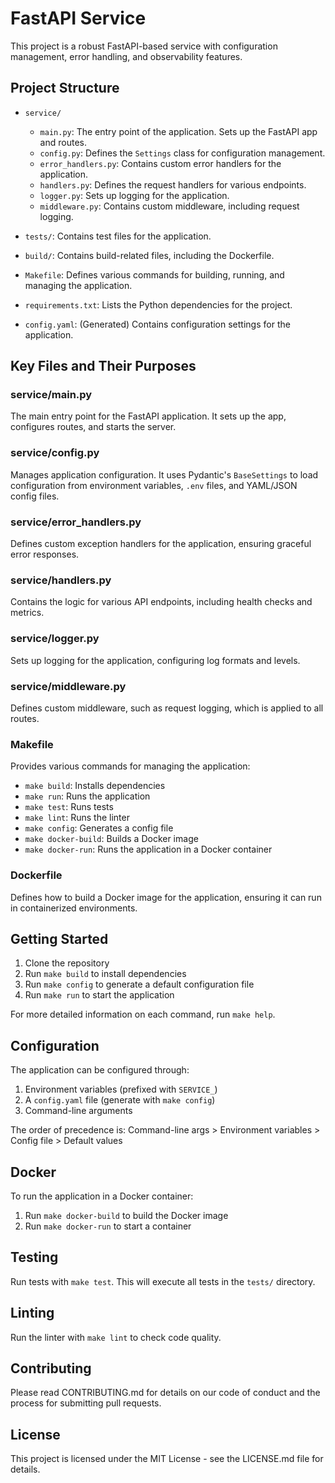 # FastAPI Service

This project is a robust FastAPI-based service with configuration management, error handling, and observability
features.

## Project Structure

- `service/`
    - `main.py`: The entry point of the application. Sets up the FastAPI app and routes.
    - `config.py`: Defines the `Settings` class for configuration management.
    - `error_handlers.py`: Contains custom error handlers for the application.
    - `handlers.py`: Defines the request handlers for various endpoints.
    - `logger.py`: Sets up logging for the application.
    - `middleware.py`: Contains custom middleware, including request logging.

- `tests/`: Contains test files for the application.
- `build/`: Contains build-related files, including the Dockerfile.
- `Makefile`: Defines various commands for building, running, and managing the application.
- `requirements.txt`: Lists the Python dependencies for the project.
- `config.yaml`: (Generated) Contains configuration settings for the application.

## Key Files and Their Purposes

### service/main.py

The main entry point for the FastAPI application. It sets up the app, configures routes, and starts the server.

### service/config.py

Manages application configuration. It uses Pydantic's `BaseSettings` to load configuration from environment
variables, `.env` files, and YAML/JSON config files.

### service/error_handlers.py

Defines custom exception handlers for the application, ensuring graceful error responses.

### service/handlers.py

Contains the logic for various API endpoints, including health checks and metrics.

### service/logger.py

Sets up logging for the application, configuring log formats and levels.

### service/middleware.py

Defines custom middleware, such as request logging, which is applied to all routes.

### Makefile

Provides various commands for managing the application:

- `make build`: Installs dependencies
- `make run`: Runs the application
- `make test`: Runs tests
- `make lint`: Runs the linter
- `make config`: Generates a config file
- `make docker-build`: Builds a Docker image
- `make docker-run`: Runs the application in a Docker container

### Dockerfile

Defines how to build a Docker image for the application, ensuring it can run in containerized environments.

## Getting Started

1. Clone the repository
2. Run `make build` to install dependencies
3. Run `make config` to generate a default configuration file
4. Run `make run` to start the application

For more detailed information on each command, run `make help`.

## Configuration

The application can be configured through:

1. Environment variables (prefixed with `SERVICE_`)
2. A `config.yaml` file (generate with `make config`)
3. Command-line arguments

The order of precedence is: Command-line args > Environment variables > Config file > Default values

## Docker

To run the application in a Docker container:

1. Run `make docker-build` to build the Docker image
2. Run `make docker-run` to start a container

## Testing

Run tests with `make test`. This will execute all tests in the `tests/` directory.

## Linting

Run the linter with `make lint` to check code quality.

## Contributing

Please read CONTRIBUTING.md for details on our code of conduct and the process for submitting pull requests.

## License

This project is licensed under the MIT License - see the LICENSE.md file for details.